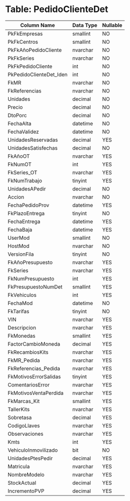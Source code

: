 # Table: PedidoClienteDet

| Column Name | Data Type | Nullable |
|-------------|-----------|----------|
| PkFkEmpresas | smallint | NO |
| PkFkCentros | smallint | NO |
| PkFkAñoPedidoCliente | nvarchar | NO |
| PkFkSeries | nvarchar | NO |
| PkFkPedidoCliente | int | NO |
| PkPedidoClienteDet_Iden | int | NO |
| FkMR | nvarchar | NO |
| FkReferencias | nvarchar | NO |
| Unidades | decimal | NO |
| Precio | decimal | NO |
| DtoPorc | decimal | NO |
| FechaAlta | datetime | NO |
| FechaValidez | datetime | NO |
| UnidadesReservadas | decimal | YES |
| UnidadesSatisfechas | decimal | NO |
| FkAñoOT | nvarchar | YES |
| FkNumOT | int | YES |
| FkSeries_OT | nvarchar | YES |
| FkNumTrabajo | tinyint | YES |
| UnidadesAPedir | decimal | NO |
| Accion | nvarchar | NO |
| FechaPedidoProv | datetime | YES |
| FkPlazoEntrega | tinyint | NO |
| FechaEntrega | datetime | YES |
| FechaBaja | datetime | YES |
| UserMod | smallint | NO |
| HostMod | nvarchar | NO |
| VersionFila | tinyint | NO |
| FkAñoPresupuesto | nvarchar | YES |
| FkSeries | nvarchar | YES |
| FkNumPresupuesto | int | YES |
| FkPresupuestoNumDet | smallint | YES |
| FkVehiculos | int | YES |
| FechaMod | datetime | NO |
| FkTarifas | tinyint | NO |
| VIN | nvarchar | YES |
| Descripcion | nvarchar | YES |
| FkMonedas | smallint | YES |
| FactorCambioMoneda | decimal | YES |
| FkRecambiosKits | nvarchar | YES |
| FkMR_Pedida | nvarchar | YES |
| FkReferencias_Pedida | nvarchar | YES |
| FkMotivosErrorSalidas | tinyint | YES |
| ComentariosError | nvarchar | YES |
| FkMotivosVentaPerdida | nvarchar | YES |
| FkMarcas_Kit | smallint | YES |
| TallerKits | nvarchar | YES |
| Sobretasa | decimal | YES |
| CodigoLlaves | nvarchar | YES |
| Observaciones | nvarchar | YES |
| Kmts | int | YES |
| VehiculoInmovilizado | bit | NO |
| UnidadesPtesPedir | decimal | YES |
| Matricula | nvarchar | YES |
| NombreModelo | nvarchar | YES |
| StockActual | decimal | YES |
| IncrementoPVP | decimal | YES |
